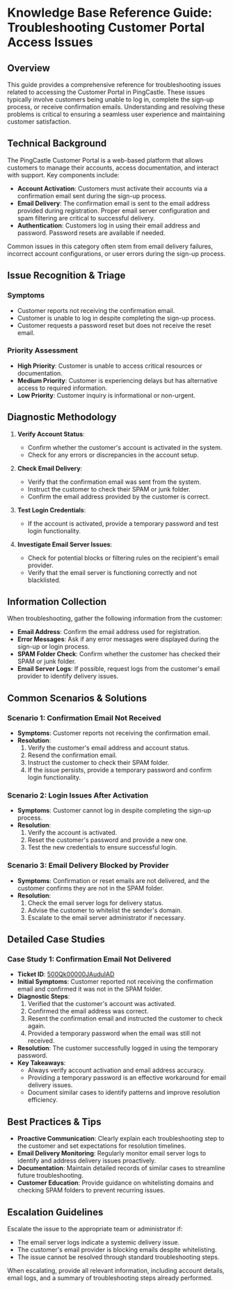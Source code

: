 # Knowledge Base Reference Guide: Troubleshooting Customer Portal Access Issues

## Overview

This guide provides a comprehensive reference for troubleshooting issues related to accessing the Customer Portal in PingCastle. These issues typically involve customers being unable to log in, complete the sign-up process, or receive confirmation emails. Understanding and resolving these problems is critical to ensuring a seamless user experience and maintaining customer satisfaction.

## Technical Background

The PingCastle Customer Portal is a web-based platform that allows customers to manage their accounts, access documentation, and interact with support. Key components include:

- **Account Activation**: Customers must activate their accounts via a confirmation email sent during the sign-up process.
- **Email Delivery**: The confirmation email is sent to the email address provided during registration. Proper email server configuration and spam filtering are critical to successful delivery.
- **Authentication**: Customers log in using their email address and password. Password resets are available if needed.

Common issues in this category often stem from email delivery failures, incorrect account configurations, or user errors during the sign-up process.

## Issue Recognition & Triage

### Symptoms
- Customer reports not receiving the confirmation email.
- Customer is unable to log in despite completing the sign-up process.
- Customer requests a password reset but does not receive the reset email.

### Priority Assessment
- **High Priority**: Customer is unable to access critical resources or documentation.
- **Medium Priority**: Customer is experiencing delays but has alternative access to required information.
- **Low Priority**: Customer inquiry is informational or non-urgent.

## Diagnostic Methodology

1. **Verify Account Status**:
   - Confirm whether the customer's account is activated in the system.
   - Check for any errors or discrepancies in the account setup.

2. **Check Email Delivery**:
   - Verify that the confirmation email was sent from the system.
   - Instruct the customer to check their SPAM or junk folder.
   - Confirm the email address provided by the customer is correct.

3. **Test Login Credentials**:
   - If the account is activated, provide a temporary password and test login functionality.

4. **Investigate Email Server Issues**:
   - Check for potential blocks or filtering rules on the recipient's email provider.
   - Verify that the email server is functioning correctly and not blacklisted.

## Information Collection

When troubleshooting, gather the following information from the customer:

- **Email Address**: Confirm the email address used for registration.
- **Error Messages**: Ask if any error messages were displayed during the sign-up or login process.
- **SPAM Folder Check**: Confirm whether the customer has checked their SPAM or junk folder.
- **Email Server Logs**: If possible, request logs from the customer's email provider to identify delivery issues.

## Common Scenarios & Solutions

### Scenario 1: Confirmation Email Not Received
- **Symptoms**: Customer reports not receiving the confirmation email.
- **Resolution**:
  1. Verify the customer's email address and account status.
  2. Resend the confirmation email.
  3. Instruct the customer to check their SPAM folder.
  4. If the issue persists, provide a temporary password and confirm login functionality.

### Scenario 2: Login Issues After Activation
- **Symptoms**: Customer cannot log in despite completing the sign-up process.
- **Resolution**:
  1. Verify the account is activated.
  2. Reset the customer's password and provide a new one.
  3. Test the new credentials to ensure successful login.

### Scenario 3: Email Delivery Blocked by Provider
- **Symptoms**: Confirmation or reset emails are not delivered, and the customer confirms they are not in the SPAM folder.
- **Resolution**:
  1. Check the email server logs for delivery status.
  2. Advise the customer to whitelist the sender's domain.
  3. Escalate to the email server administrator if necessary.

## Detailed Case Studies

### Case Study 1: Confirmation Email Not Delivered
- **Ticket ID**: [500Qk00000JAuduIAD](https://nwxcorp.lightning.force.com/lightning/r/Case/500Qk00000JAuduIAD/view)
- **Initial Symptoms**: Customer reported not receiving the confirmation email and confirmed it was not in the SPAM folder.
- **Diagnostic Steps**:
  1. Verified that the customer's account was activated.
  2. Confirmed the email address was correct.
  3. Resent the confirmation email and instructed the customer to check again.
  4. Provided a temporary password when the email was still not received.
- **Resolution**: The customer successfully logged in using the temporary password.
- **Key Takeaways**:
  - Always verify account activation and email address accuracy.
  - Providing a temporary password is an effective workaround for email delivery issues.
  - Document similar cases to identify patterns and improve resolution efficiency.

## Best Practices & Tips

- **Proactive Communication**: Clearly explain each troubleshooting step to the customer and set expectations for resolution timelines.
- **Email Delivery Monitoring**: Regularly monitor email server logs to identify and address delivery issues proactively.
- **Documentation**: Maintain detailed records of similar cases to streamline future troubleshooting.
- **Customer Education**: Provide guidance on whitelisting domains and checking SPAM folders to prevent recurring issues.

## Escalation Guidelines

Escalate the issue to the appropriate team or administrator if:

- The email server logs indicate a systemic delivery issue.
- The customer's email provider is blocking emails despite whitelisting.
- The issue cannot be resolved through standard troubleshooting steps.

When escalating, provide all relevant information, including account details, email logs, and a summary of troubleshooting steps already performed.